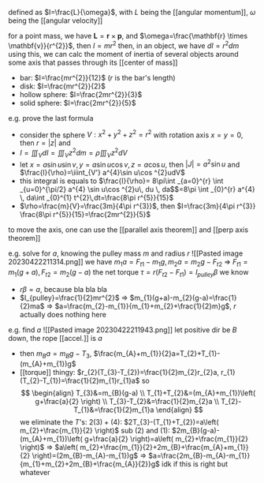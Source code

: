 defined as $I=\frac{L}{\omega}$, with $L$ being the [[angular momentum]], $\omega$ being the [[angular velocity]]

for a point mass, we have $\mathbf{L}=\mathbf{r}\times \mathbf{p}$, and $\omega=\frac{\mathbf{r} \times \mathbf{v}}{r^{2}}$, then $I=mr^{2}$
then, in an object, we have $dI=r^{2}dm$
using this, we can calc the moment of inertia of several objects around some axis that passes through its [[center of mass]]
- bar: $I=\frac{mr^{2}}{12}$ ($r$ is the bar's length)
- disk: $I=\frac{mr^{2}}{2}$
- hollow sphere: $I=\frac{2mr^{2}}{3}$
- solid sphere: $I=\frac{2mr^{2}}{5}$

e.g. prove the last formula
- consider the sphere $V: x^{2}+y^{2}+z^{2}=r^{2}$ with rotation axis $x=y=0$, then $r=|z|$ and
- $I=\iiint_{V} dI=\iiint_{V} z^{2}dm=\rho \iiint_{V}z^{2}dV$
- let $x=a\sin u\sin v, y=a\sin u\cos v, z=a\cos u$, then $|J|=a^{2}\sin u$ and $\frac{I}{\rho}=\iiint_{V'} a^{4}\sin u\cos ^{2}udV$
- this integral is equals to $\frac{I}{\rho}= 8\pi\int _{a=0}^{r} \int _{u=0}^{\pi/2} a^{4} \sin u\cos ^{2}u\, du \, da$$=8\pi \int _{0}^{r} a^{4} \, da\int _{0}^{1} t^{2}\,dt=\frac{8\pi r^{5}}{15}$
- $\rho=\frac{m}{V}=\frac{3m}{4\pi r^{3}}$, then $I=\frac{3m}{4\pi r^{3}} \frac{8\pi r^{5}}{15}=\frac{2mr^{2}}{5}$

to move the axis, one can use the [[parallel axis theorem]] and [[perp axis theorem]]

e.g. solve for $a$, knowing the pulley mass $m$ and radius $r$
![[Pasted image 20230422211314.png]]
we have $m_{1}a=F_{t1}-m_{1}g, m_{2}a=m_{2}g-F_{t2}$ => $F_{t1}=m_{1}(g+a), F_{t2}=m_{2}(g-a)$
the net torque $\tau=r(F_{t2}-F_{t1})=I_{pulley}\beta$
we know
- $r\beta=a$, because bla bla bla
- $I_{pulley}=\frac{1}{2}mr^{2}$
=> $m_{1}(g+a)-m_{2}(g-a)=\frac{1}{2}ma$
=> $a=\frac{m_{2}-m_{1}}{m_{1}+m_{2}+\frac{1}{2}m}g$, $r$ actually does nothing here

e.g. find $a$
![[Pasted image 20230422211943.png]]
let positive dir be $B$ down, the rope [[accel.]] is $a$
- then $m_{B}a=m_{B}g-T_{3}$, $\frac{m_{A}+m_{1}}{2}a=T_{2}+T_{1}-(m_{A}+m_{1})g$
- [[torque]] thingy: $r_{2}(T_{3}-T_{2})=\frac{1}{2}m_{2}r_{2}a, r_{1}(T_{2}-T_{1})=\frac{1}{2}m_{1}r_{1}a$
so
$$
\begin{align}
T_{3}&=m_{B}(g-a) \\
T_{1}+T_{2}&=(m_{A}+m_{1})\left( g+\frac{a}{2} \right) \\
T_{3}-T_{2}&=\frac{1}{2}m_{2}a \\
T_{2}-T_{1}&=\frac{1}{2}m_{1}a
\end{align}
$$
we eliminate the $T$'s: $2(3)+(4)$: $2T_{3}-(T_{1}+T_{2})=a\left( m_{2}+\frac{m_{1}}{2} \right)$
sub $(2)$ and $(1)$: $2m_{B}(g-a)-(m_{A}+m_{1})\left( g+\frac{a}{2} \right)=a\left( m_{2}+\frac{m_{1}}{2} \right)$
=> $a\left( m_{2}+\frac{m_{1}}{2}+2m_{B}+\frac{m_{A}+m_{1}}{2} \right)=(2m_{B}-m_{A}-m_{1})g$
=> $a=\frac{2m_{B}-m_{A}-m_{1}}{m_{1}+m_{2}+2m_{B}+\frac{m_{A}}{2}}g$
idk if this is right but whatever
